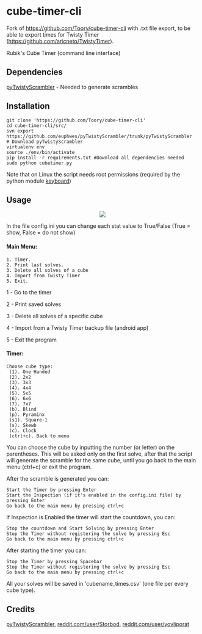 # cube-timer-cli
Fork of https://github.com/Toory/cube-timer-cli with .txt file export, to be able to export times for Twisty Timer (https://github.com/aricneto/TwistyTimer).

Rubik's Cube Timer (command line interface)

## Dependencies

[pyTwistyScrambler](https://github.com/euphwes/pyTwistyScrambler) - Needed to generate scrambles

## Installation

	git clone 'https://github.com/Toory/cube-timer-cli'
	cd cube-timer-cli/src/
	svn export https://github.com/euphwes/pyTwistyScrambler/trunk/pyTwistyScrambler  # Download pyTwistyScrambler
	virtualenv env
	source ./env/bin/activate
	pip install -r requirements.txt #Download all dependencies needed
	sudo python cubetimer.py
	
Note that on Linux the script needs root permissions (required by the python module [keyboard](https://github.com/boppreh/keyboard))

## Usage
<p align="center"> 
  <img src="https://i.imgur.com/qa45CCR.gif">
</p>

In the file config.ini you can change each stat value to True/False (True = show, False = do not show)  

#### Main Menu:

    1. Timer.
    2. Print last solves.
    3. Delete all solves of a cube
    4. Import from Twisty Timer
    5. Exit.



1 - Go to the timer

2 - Print saved solves

3 - Delete all solves of a specific cube

4 - Import from a Twisty Timer backup file (android app)

5 - Exit the program

#### Timer:

	Choose cube type:
	 (1). One Handed
	 (2). 2x2
	 (3). 3x3
	 (4). 4x4
	 (5). 5x5
	 (6). 6x6
	 (7). 7x7
	 (b). Blind
	 (p). Pyraminx
	 (s1). Square-1
	 (s). Skewb
	 (c). Clock
	 (ctrl+c). Back to menu

You can choose the cube by inputting the number (or letter) on the parentheses.
This will be asked only on the first solve, after that the script will generate the scramble for the same cube,
until you go back to the main menu (ctrl+c) or exit the program.

After the scramble is generated you can:

    Start the Timer by pressing Enter
    Start the Inspection (if it's enabled in the config.ini file) by pressing Enter
    Go back to the main menu by pressing ctrl+c
    
If Inspection is Enabled the timer will start the countdown, you can:

    Stop the countdown and Start Solving by pressing Enter
    Stop the Timer without registering the solve by pressing Esc
    Go back to the main menu by pressing ctrl+c
    

After starting the timer you can:

    Stop the Timer by pressing Spacebar
    Stop the Timer without registering the solve by pressing Esc
    Go back to the main menu by pressing ctrl+c

All your solves will be saved in 'cubename_times.csv' (one file per every cube type).

## Credits

   [pyTwistyScrambler](https://github.com/euphwes/pyTwistyScrambler),
   [reddit.com/user/Storbod](https://github.com/Storbod/Python-Cube-Timer),
   [reddit.com/user/yovliporat](https://www.reddit.com/user/yovliporat)


	
